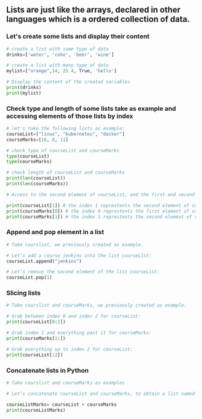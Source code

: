 ## Lists are just like the arrays, declared in other languages which is a ordered collection of data.

### Let's create some lists and display their content

``` python
# create a list with same type of data 
drinks=['water', 'coke', 'beer', 'wine']

# create a list with many type of data
mylist=["orange",14, 25.4, True, 'hello']

# Display the content of the created variables
print(drinks)
print(mylist)
```
### Check type and length of some lists take as example and accessing elements of those lists by index


``` python
# let's take the following lists as example:
courseList=["linux", "kubernetes", "docker"]
courseMarks=[16, 8, 11]

# check type of courseList and courseMarks
type(courseList)
type(courseMarks)

# check length of courseList and courseMarks
print(len(courseList))
print(len(courseMarks))

# Access to the second element of courseList, and the first and second element of courseMarks

print(courseList[1]) # the index 1 represtents the second element of courseList 
print(courseMarks[0]) # the index 0 represtents the first element of courseMarks 
print(courseMarks[1]) # the index 1 represtents the second element of courseMarks 
```
### Append and pop element in a list

``` python
# Take courslist, we previously created as example.

# Let’s add a course jenkins into the list courseList:
courseList.append("jenkins")

# Let’s remove the second element of the list courseList:
courseList.pop(1)
```
### Slicing lists
``` python
# Take courslist and courseMarks, we previously created as example.

# Grab between index 0 and index 2 for courseList:
print(courseList[0:2])

# Grab index 1 and everything past it for courseMarks:
print(courseMarks[1:])

# Grab everything up to index 2 for courseList:
print(courseList[:2])
```
### Concatenate lists in Python

``` python
# Take courslist and courseMarks as examples

# Let’s concatenate courseList and courseMarks, to obtain a list named courseListMarks.

courseListMarks= courseList + courseMarks
print(courseListMarks)
```
